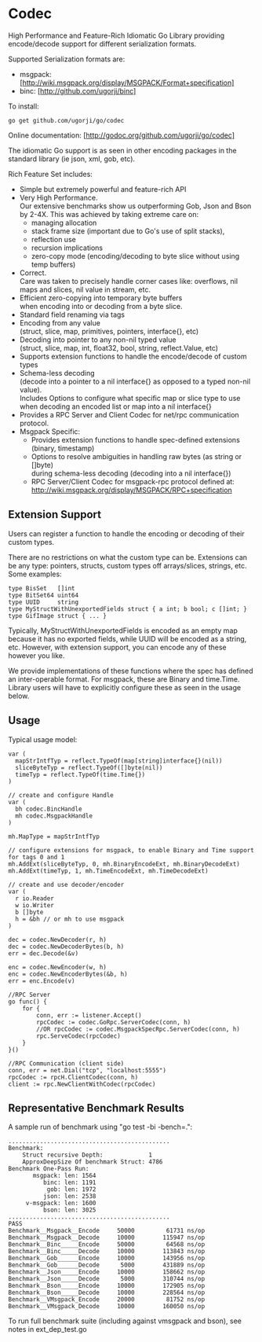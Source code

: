 # Codec

High Performance and Feature-Rich Idiomatic Go Library providing
encode/decode support for different serialization formats.

Supported Serialization formats are:

  - msgpack: [http://wiki.msgpack.org/display/MSGPACK/Format+specification]
  - binc: [http://github.com/ugorji/binc]

To install:

    go get github.com/ugorji/go/codec

Online documentation: [http://godoc.org/github.com/ugorji/go/codec]

The idiomatic Go support is as seen in other encoding packages in
the standard library (ie json, xml, gob, etc).

Rich Feature Set includes:

  - Simple but extremely powerful and feature-rich API
  - Very High Performance.   
    Our extensive benchmarks show us outperforming Gob, Json and Bson by 2-4X.
    This was achieved by taking extreme care on:
      - managing allocation
      - stack frame size (important due to Go's use of split stacks), 
      - reflection use
      - recursion implications
      - zero-copy mode (encoding/decoding to byte slice without using temp buffers)
  - Correct.  
    Care was taken to precisely handle corner cases like: 
      overflows, nil maps and slices, nil value in stream, etc.
  - Efficient zero-copying into temporary byte buffers  
    when encoding into or decoding from a byte slice.
  - Standard field renaming via tags
  - Encoding from any value  
    (struct, slice, map, primitives, pointers, interface{}, etc)
  - Decoding into pointer to any non-nil typed value  
    (struct, slice, map, int, float32, bool, string, reflect.Value, etc)
  - Supports extension functions to handle the encode/decode of custom types
  - Schema-less decoding  
    (decode into a pointer to a nil interface{} as opposed to a typed non-nil value).  
    Includes Options to configure what specific map or slice type to use 
    when decoding an encoded list or map into a nil interface{}
  - Provides a RPC Server and Client Codec for net/rpc communication protocol.
  - Msgpack Specific:
      - Provides extension functions to handle spec-defined extensions (binary, timestamp)
      - Options to resolve ambiguities in handling raw bytes (as string or []byte)  
        during schema-less decoding (decoding into a nil interface{})
      - RPC Server/Client Codec for msgpack-rpc protocol defined at: 
        http://wiki.msgpack.org/display/MSGPACK/RPC+specification

## Extension Support

Users can register a function to handle the encoding or decoding of
their custom types. 

There are no restrictions on what the custom type can be. Extensions can
be any type: pointers, structs, custom types off arrays/slices, strings,
etc. Some examples:

    type BisSet   []int
    type BitSet64 uint64
    type UUID     string
    type MyStructWithUnexportedFields struct { a int; b bool; c []int; }
    type GifImage struct { ... }

Typically, MyStructWithUnexportedFields is encoded as an empty map because
it has no exported fields, while UUID will be encoded as a string,
etc. However, with extension support, you can encode any of these
however you like.

We provide implementations of these functions where the spec has defined
an inter-operable format. For msgpack, these are Binary and
time.Time. Library users will have to explicitly configure these as seen
in the usage below.

## Usage

Typical usage model:

    var (
      mapStrIntfTyp = reflect.TypeOf(map[string]interface{}(nil))
      sliceByteTyp = reflect.TypeOf([]byte(nil))
      timeTyp = reflect.TypeOf(time.Time{})
    )
    
    // create and configure Handle
    var (
      bh codec.BincHandle
      mh codec.MsgpackHandle
    )

    mh.MapType = mapStrIntfTyp
    
    // configure extensions for msgpack, to enable Binary and Time support for tags 0 and 1
    mh.AddExt(sliceByteTyp, 0, mh.BinaryEncodeExt, mh.BinaryDecodeExt)
    mh.AddExt(timeTyp, 1, mh.TimeEncodeExt, mh.TimeDecodeExt)

    // create and use decoder/encoder
    var (
      r io.Reader
      w io.Writer
      b []byte
      h = &bh // or mh to use msgpack
    )
    
    dec = codec.NewDecoder(r, h)
    dec = codec.NewDecoderBytes(b, h)
    err = dec.Decode(&v) 
    
    enc = codec.NewEncoder(w, h)
    enc = codec.NewEncoderBytes(&b, h)
    err = enc.Encode(v)
    
    //RPC Server
    go func() {
        for {
            conn, err := listener.Accept()
            rpcCodec := codec.GoRpc.ServerCodec(conn, h)
            //OR rpcCodec := codec.MsgpackSpecRpc.ServerCodec(conn, h)
            rpc.ServeCodec(rpcCodec)
        }
    }()
    
    //RPC Communication (client side)
    conn, err = net.Dial("tcp", "localhost:5555")  
    rpcCodec := rpcH.ClientCodec(conn, h)  
    client := rpc.NewClientWithCodec(rpcCodec)

## Representative Benchmark Results

A sample run of benchmark using "go test -bi -bench=.":

    ..............................................
    Benchmark: 
    	Struct recursive Depth:             1
    	ApproxDeepSize Of benchmark Struct: 4786
    Benchmark One-Pass Run:
    	   msgpack: len: 1564
    	      binc: len: 1191
    	       gob: len: 1972
    	      json: len: 2538
    	 v-msgpack: len: 1600
    	      bson: len: 3025
    ..............................................
    PASS
    Benchmark__Msgpack__Encode	   50000	     61731 ns/op
    Benchmark__Msgpack__Decode	   10000	    115947 ns/op
    Benchmark__Binc_____Encode	   50000	     64568 ns/op
    Benchmark__Binc_____Decode	   10000	    113843 ns/op
    Benchmark__Gob______Encode	   10000	    143956 ns/op
    Benchmark__Gob______Decode	    5000	    431889 ns/op
    Benchmark__Json_____Encode	   10000	    158662 ns/op
    Benchmark__Json_____Decode	    5000	    310744 ns/op
    Benchmark__Bson_____Encode	   10000	    172905 ns/op
    Benchmark__Bson_____Decode	   10000	    228564 ns/op
    Benchmark__VMsgpack_Encode	   20000	     81752 ns/op
    Benchmark__VMsgpack_Decode	   10000	    160050 ns/op

To run full benchmark suite (including against vmsgpack and bson), 
see notes in ext\_dep\_test.go

